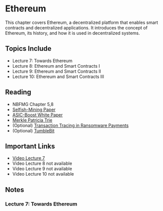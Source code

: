 # Ethereum

This chapter covers Ethereum, a decentralized platform that enables smart contracts and decentralized applications. It introduces the concept of Ethereum, its history, and how it is used in decentralized systems.

## Topics Include

- Lecture 7: Towards Ethereum
- Lecture 8: Ethereum and Smart Contracts I
- Lecture 9: Ethereum and Smart Contracts II
- Lecture 10: Ethereum and Smart Contracts III

## Reading

- NBFMG Chapter 5,8
- [Selfish-Mining Paper](https://www.cs.cornell.edu/~ie53/publications/btcProcFC.pdf)
- [ASIC-Boost White Paper](https://arxiv.org/pdf/1604.00575)
- [Merkle Patricia Trie](https://ethereum.org/en/developers/docs/data-structures-and-encoding/patricia-merkle-trie/)
- (Optional) [Transaction Tracing in Ransomware Payments](https://arxiv.org/pdf/1804.04080)
- (Optional) [TumbleBit](https://eprint.iacr.org/2016/575.pdf)

## Important Links

- [Video Lecture 7](https://wse.zoom.us/rec/share/LFvjtqvrggD68tqSrbRLClJMCE8wuznYwH1P1skW-4xApgyoFH2AjbU0yWndTwKB.smAHP81XovH7cGd-?startTime=1727107206000)
- Video Lecture 8 not available
- Video Lecture 9 not available
- Video Lecture 10 not available

## Notes

### Lecture 7: Towards Ethereum
